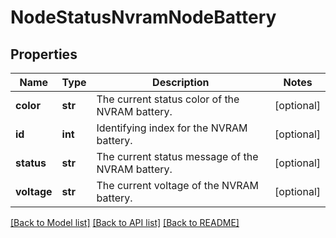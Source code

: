 # NodeStatusNvramNodeBattery

## Properties
Name | Type | Description | Notes
------------ | ------------- | ------------- | -------------
**color** | **str** | The current status color of the NVRAM battery. | [optional] 
**id** | **int** | Identifying index for the NVRAM battery. | [optional] 
**status** | **str** | The current status message of the NVRAM battery. | [optional] 
**voltage** | **str** | The current voltage of the NVRAM battery. | [optional] 

[[Back to Model list]](../README.md#documentation-for-models) [[Back to API list]](../README.md#documentation-for-api-endpoints) [[Back to README]](../README.md)


